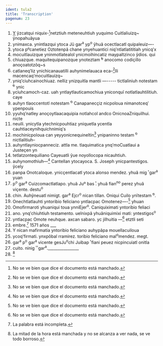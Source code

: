 ```yaml
---
ident: tula2
title: 'Transcription'
pagenum: 23
---
```

1. <u>Y</u> ỹzcatqui niquix-[^48]netztiuh meteneuhtiuh yuquimo Cuitlaliuizq~ ỹnopahuãyua
2. ynimaxca. ynintlazqui ytoca Jũ gar<sup>a</sup> yp<sup>o</sup> ỹhuã ocectlacatl quipaleuiz—-
3. ytoca pºcanetiez Oztotenpã chane ynyehuantici niqʹntlatlatititiah ynicqʹx
4. mocuitlauizque yninmotlatealol ynicmoihincatiz maypaltzinco ỹdios. qui
5. chiuazque. maquitequipanozque ynoteztam ͭº anocomo codiҫillo anoҫoatotzõq~s
6. catlaneqʹliz ynichicanauatilli auhynimelauaca eca–[^49]lli macencaqʹmocuitlauizq~
7. yniqʹciuhcainochiuaz. nelliz ynizquitla mantli —----- tictlaliniuh notestam ͭ<sup>o</sup> ynic
8. yciuhcamoch-caz. uah yntlaytlauticamochiua yniconquĩ notlatlauhtilitiuh. caye
9. auhyn tlaoccentotl notestam ͭ<sup>o</sup> Canapanecҫiz nicpoloua nimanotceqʹ ypenpouis
10. yyuhqʹnatley anoҫoytlaacaquipia notlahcol andco OnicnoaZniquilhui. nicte
11. neuili. ynicytla ytechnicpouhtiaz yniquetla ycentla cauhtiaceynihquichnimiqʹs
12. mochinicpoloua can yeyyonicnequineltin[^50] ynipaninno testam ͭ<sup>o</sup> nictlalitiuh–
13. auhyntlayniocpanneciz. attla me. tlaquimatica ynqʹmoCuatlaui a Justeҫen yn
14. tetlatzontequiliano Cayeuatli ỹue noyollocopa nicauhtiuh.
15. auhynomothiuh—[^51] Cantellan ytocayoca. S. Joseph ynicpantestigos. ỹcely
16. panpa Onotcaloque. ynicҫentlacatl ytoca alonso mendez. yhuã mig ͭ gar<sup>a</sup> yuan
17. p<sup>o</sup> gar<sup>a</sup> Cuizcomactlatlapo. yhuã Juº bas ͭ. yhuã fian<sup>no</sup> perez yhuã viҫente. destu<sup>o</sup>
18. chin. Auhỹneuatl nimigt. gar<sup>a</sup> Ejcr<sup>o</sup> nican tillan. Oniqui Cuilo ynĩtestam ͭ<sup>o</sup>.
19. Onechtlatlauhti yntoribio feliciano yntlacpac Omotenez—-[^52] yhuan
20. Omofirmaroti yhuaniqui toua ynniEjer<sup>o</sup>. Caniquiximati yntoribio feliaci
21. ano. ynqʹchiuhtiuh testamento. uelnixpã yhuãniquimixi mati: yntestigos<sup>o</sup>
22. yntlacpac Omote neuhque. axcan sabaro. yc jilhuitia —[^53] etztli seti
23. embre.[^54] 1571 años ___
24. Y nican mafirmatia yntoribio feliciano auhypãpa mouellacuiloua
25. ycoqʹfirmati. ynxpõbal rramirez. toribio feliciano mal<sup>o</sup>mendez. megt.
26. gar<sup>a</sup> p<sup>o</sup> gar<sup>a</sup> vicente gesJu<sup>o</sup>chi Juibap ͭ fiani peuez nicpincuiatl onitla
27. cuito. ninig ͭ  ͭ  gar<sup>a</sup>.________________
28. [^55]


[^48]: No se ve bien que dice el documento está manchado.
[^49]: No se ve bien que dice el documento está manchado.
[^50]: No se ve bien que dice el documento está manchado.
[^51]: No se ve bien que dice el documento está manchado.
[^52]: No se ve bien que dice el documento está manchado.
[^53]: No se ve bien que dice el documento está manchado.
[^54]: La palabra está incompleta.
[^55]: La mitad de la hora está manchada y no se alcanza a ver nada, se ve todo borroso.
